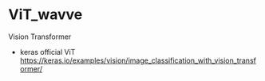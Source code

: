 # ViT_wavve
Vision Transformer  
* keras official ViT  
https://keras.io/examples/vision/image_classification_with_vision_transformer/  
